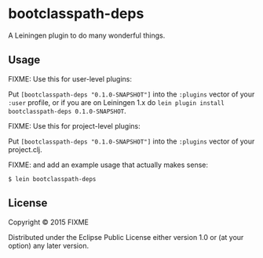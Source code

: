 # bootclasspath-deps

A Leiningen plugin to do many wonderful things.

## Usage

FIXME: Use this for user-level plugins:

Put `[bootclasspath-deps "0.1.0-SNAPSHOT"]` into the `:plugins` vector of your
`:user` profile, or if you are on Leiningen 1.x do `lein plugin install
bootclasspath-deps 0.1.0-SNAPSHOT`.

FIXME: Use this for project-level plugins:

Put `[bootclasspath-deps "0.1.0-SNAPSHOT"]` into the `:plugins` vector of your project.clj.

FIXME: and add an example usage that actually makes sense:

    $ lein bootclasspath-deps

## License

Copyright © 2015 FIXME

Distributed under the Eclipse Public License either version 1.0 or (at
your option) any later version.

